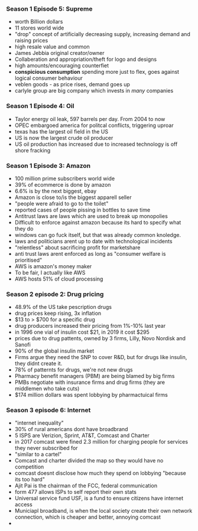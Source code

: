 ### Season 1 Episode 5: Supreme

- worth Billion dollars
- 11 stores world wide
- "drop" concept of artificially decreasing supply, increasing demand and raising prices
- high resale value and common
- James Jebbia original creator/owner
- Collaberation and appropriation/theft for logo and designs
- high amounts/encouraging counterfiet
- **conspicious consumption** spending more just to flex, goes against logical consumer behaviour
- veblen goods - as price rises, demand goes up
- carlyle group are big company which invests in *many* companies

### Season 1 Episode 4: Oil

- Taylor energy oil leak, 597 barrels per day. From 2004 to now
- OPEC embargoed america for politcal conflicts, triggering uproar
- texas has the largest oil field in the US
- US is now the largest crude oil producer
- US oil production has increased due to increased technology is off shore fracking 

### Season 1 Episode 3: Amazon

- 100 million prime subscribers world wide 
- 39% of ecommerce is done by amazon
- 6.6% is by the next biggest, ebay
- Amazon is close to/is the biggest apparell seller
- "people were afraid to go to the toilet"
- reported cases of people pissing in bottles to save time
- Antitrust laws are laws which are used to break up monopolies
- Difficult to enforce against amazon because its hard to specify what they do
- windows can go fuck itself, but that was already common knoledge.
- laws and politicians arent up to date with technological incidents
- "relentless" about sacrificing profit for marketshare
- anti trust laws arent enforced as long as "consumer welfare is prioritised"
- AWS is amazon's money maker
- To be fair, I actually like AWS
- AWS hosts 51% of cloud processing

### Season 2 episode 2: Drug pricing

- 48.9% of the US take pescription drugs
- drug prices keep rising, 3x inflation
- \$13 to > $700 for a specific drug
-  drug producers increased their pricing from 1%-10% last year
- in 1996 one vial of insulin cost \$21, in 2019 it cost $295
- prices due to drug pattents, owned by 3 firms, Lilly, Novo Nordisk and Sanofi
- 90% of the global insulin market
- Firms argue they need the SNP to cover R&D, but for drugs like insulin, they didnt create it.
- 78% of patternts for drugs, we're not new drugs
- Pharmacy benefit managers (PBM) are being blamed by big firms
- PMBs negotiate with insurance firms and drug firms (they are middlemen who take cuts)
- \$174 million dollars was spent lobbying by pharmactuical firms

### Season 3 episode 6: Internet

- "internet inequality"
- 30% of rural americans dont have broadbrand
- 5 ISPS are Verizion, Sprint, AT&T, Comcast and Charter
- in 2017 comcast were fined 2.3 million for charging people for services they never subscribed for
- "similar to a cartel"
- Comcast and charter divided the map so they would have no competition
- comcast doesnt disclose how much they spend on lobbying "because its too hard"
- Ajit Pai is the chairman of the FCC, federal communication
- form 477 allows ISPs to self report their own stats
- Universal service fund USF, is a fund to ensure citizens have internet access
- Municiapl broadband, is when the local society create their own network connection, which is cheaper and better, annoying comcast
- 